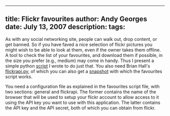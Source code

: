 -----
title:  Flickr favourites
author: Andy Georges
date: July 13, 2007
description: 
tags: 
-----







As with any social networking site, people can walk out, drop content,
or get banned. So if you have faved a nice selection of flickr pictures
you might wish to be able to look at them, even if the owner takes them
offline. A tool to check the list of your favourites, and download them
if possible, in the size you prefer (e.g., medium) may come in handy.
Thus I present a simple python
[script](http://itkovian.net/base/files/favourites.py) I wrote to do
just that. You also need Brian Hall's
[flickrapi.py](http://beej.us/flickr/flickrapi/), of which you can also
get a [snapshot](http://itkovian.net/base/files/flickrapi.py) with which
the favourites script works.


You need a configuration file as explained in the favourites script
file, with two sections: general and flickrapi. The former contains the
name of the browser that will be used to setup your flickr account to
allow access to it using the API key you want to use with this
application. The latter contains the API key and the API secret, both of
which you can obtain from flickr.




